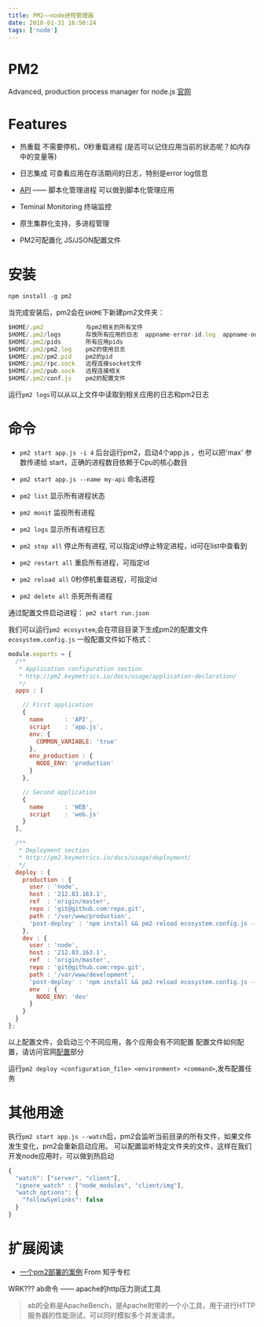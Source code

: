 ```yaml
---
title: PM2——node进程管理器
date: 2018-01-31 16:50:24
tags: ['node']
---
```


# PM2
Advanced, production process manager for node.js
[官网](http://pm2.keymetrics.io/)

# Features
* 热重载
不需要停机，0秒重载进程 (是否可以记住应用当前的状态呢？如内存中的变量等)

* 日志集成
可查看应用在存活期间的日志，特别是error log信息

* [API](http://pm2.keymetrics.io/docs/usage/pm2-api/) —— 脚本化管理进程
可以做到脚本化管理应用

* Teminal Monitoring
终端监控

* 原生集群化支持，多进程管理

* PM2可配置化
JS/JSON配置文件


# 安装
```js
npm install -g pm2
```

当完成安装后，pm2会在`$HOME`下新建pm2文件夹：

```js
$HOME/.pm2            与pm2相关的所有文件
$HOME/.pm2/logs       存放所有应用的日志  appname-error-id.log  appname-out-id.log
$HOME/.pm2/pids       所有应用pids
$HOME/.pm2/pm2.log    pm2的使用日志
$HOME/.pm2/pm2.pid    pm2的pid
$HOME/.pm2/rpc.sock   远程连接socket文件
$HOME/.pm2/pub.sock   远程连接相关
$HOME/.pm2/conf.js    pm2的配置文件
```

运行`pm2 logs`可以从以上文件中读取到相关应用的日志和pm2日志


# 命令
* `pm2 start app.js -i 4`
后台运行pm2，启动4个app.js ，也可以把'max' 参数传递给 start，正确的进程数目依赖于Cpu的核心数目

* `pm2 start app.js --name my-api`
命名进程

* `pm2 list`
显示所有进程状态

* `pm2 monit`
监视所有进程

* `pm2 logs`
显示所有进程日志

* `pm2 stop all`
停止所有进程, 可以指定id停止特定进程，id可在list中查看到

* `pm2 restart all`
重启所有进程，可指定id

* `pm2 reload all`
0秒停机重载进程，可指定id

* `pm2 delete all`
杀死所有进程


通过配置文件启动进程：
`pm2 start run.json`

我们可以运行`pm2 ecosystem`,会在项目目录下生成pm2的配置文件`ecosystem.config.js`
一般配置文件如下格式：
```js
module.exports = {
  /**
   * Application configuration section
   * http://pm2.keymetrics.io/docs/usage/application-declaration/
   */
  apps : [

    // First application
    {
      name      : 'API',
      script    : 'app.js',
      env: {
        COMMON_VARIABLE: 'true'
      },
      env_production : {
        NODE_ENV: 'production'
      }
    },

    // Second application
    {
      name      : 'WEB',
      script    : 'web.js'
    }
  ],

  /**
   * Deployment section
   * http://pm2.keymetrics.io/docs/usage/deployment/
   */
  deploy : {
    production : {
      user : 'node',
      host : '212.83.163.1',
      ref  : 'origin/master',
      repo : 'git@github.com:repo.git',
      path : '/var/www/production',
      'post-deploy' : 'npm install && pm2 reload ecosystem.config.js --env production'
    },
    dev : {
      user : 'node',
      host : '212.83.163.1',
      ref  : 'origin/master',
      repo : 'git@github.com:repo.git',
      path : '/var/www/development',
      'post-deploy' : 'npm install && pm2 reload ecosystem.config.js --env dev',
      env  : {
        NODE_ENV: 'dev'
      }
    }
  }
};
```
以上配置文件，会启动三个不同应用，各个应用会有不同配置
配置文件如何配置，请访问官网[配置](http://pm2.keymetrics.io/docs/usage/cluster-mode/)部分

运行`pm2 deploy <configuration_file> <environment> <command>`,发布配置任务


# 其他用途
执行`pm2 start app.js --watch`后，pm2会监听当前目录的所有文件，如果文件发生变化，pm2会重新启动应用。
可以配置监听特定文件夹的文件，这样在我们开发node应用时，可以做到热启动

```js
{
  "watch": ["server", "client"],
  "ignore_watch" : ["node_modules", "client/img"],
  "watch_options": {
    "followSymlinks": false
  }
}
```

# 扩展阅读
* [一个pm2部署的案例](https://zhuanlan.zhihu.com/p/20940096) From 知乎专栏



WRK???
ab命令 —— apache的http压力测试工具
> ab的全称是ApacheBench，是Apache附带的一个小工具，用于进行HTTP服务器的性能测试，可以同时模拟多个并发请求。

